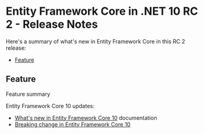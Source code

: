 # Entity Framework Core in .NET 10 RC 2 - Release Notes

Here's a summary of what's new in Entity Framework Core in this RC 2 release:

- [Feature](#feature)

## Feature

Feature summary

Entity Framework Core 10 updates:

- [What's new in Entity Framework Core 10](https://learn.microsoft.com/ef/core/what-is-new/ef-core-10.0/whatsnew) documentation
- [Breaking change in Entity Framework Core 10](https://learn.microsoft.com/ef/core/what-is-new/ef-core-10.0/breaking-changes)
